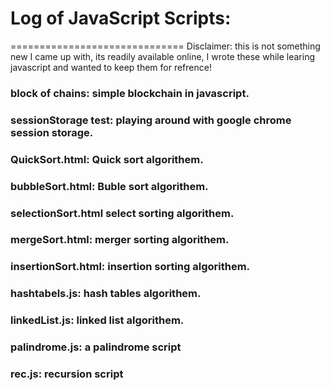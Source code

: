 # Log of JavaScript Scripts:
==============================
Disclaimer: this is not something new I came up with, its readily available online, I wrote these while learing javascript and wanted to keep them for refrence!

### block of chains: simple blockchain in javascript.
### sessionStorage test: playing around with google chrome session storage.
### QuickSort.html: Quick sort algorithem.
### bubbleSort.html: Buble sort algorithem.
### selectionSort.html select sorting algorithem.
### mergeSort.html: merger sorting algorithem.
### insertionSort.html: insertion sorting algorithem.
### hashtabels.js: hash tables algorithem.
### linkedList.js: linked list algorithem.
### palindrome.js: a palindrome script
### rec.js: recursion script
